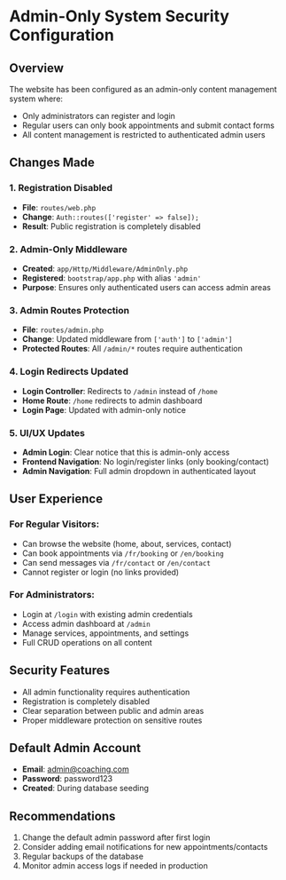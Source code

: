 # Admin-Only System Security Configuration

## Overview
The website has been configured as an admin-only content management system where:
- Only administrators can register and login
- Regular users can only book appointments and submit contact forms
- All content management is restricted to authenticated admin users

## Changes Made

### 1. Registration Disabled
- **File**: `routes/web.php`
- **Change**: `Auth::routes(['register' => false]);`
- **Result**: Public registration is completely disabled

### 2. Admin-Only Middleware
- **Created**: `app/Http/Middleware/AdminOnly.php`
- **Registered**: `bootstrap/app.php` with alias `'admin'`
- **Purpose**: Ensures only authenticated users can access admin areas

### 3. Admin Routes Protection
- **File**: `routes/admin.php`
- **Change**: Updated middleware from `['auth']` to `['admin']`
- **Protected Routes**: All `/admin/*` routes require authentication

### 4. Login Redirects Updated
- **Login Controller**: Redirects to `/admin` instead of `/home`
- **Home Route**: `/home` redirects to admin dashboard
- **Login Page**: Updated with admin-only notice

### 5. UI/UX Updates
- **Admin Login**: Clear notice that this is admin-only access
- **Frontend Navigation**: No login/register links (only booking/contact)
- **Admin Navigation**: Full admin dropdown in authenticated layout

## User Experience

### For Regular Visitors:
- Can browse the website (home, about, services, contact)
- Can book appointments via `/fr/booking` or `/en/booking`
- Can send messages via `/fr/contact` or `/en/contact`
- Cannot register or login (no links provided)

### For Administrators:
- Login at `/login` with existing admin credentials
- Access admin dashboard at `/admin`
- Manage services, appointments, and settings
- Full CRUD operations on all content

## Security Features
- All admin functionality requires authentication
- Registration is completely disabled
- Clear separation between public and admin areas
- Proper middleware protection on sensitive routes

## Default Admin Account
- **Email**: admin@coaching.com
- **Password**: password123
- **Created**: During database seeding

## Recommendations
1. Change the default admin password after first login
2. Consider adding email notifications for new appointments/contacts
3. Regular backups of the database
4. Monitor admin access logs if needed in production